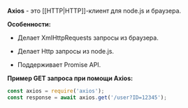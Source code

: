 **Axios** - это [[HTTP|HTTP]]-клиент для node.js и браузера.

**Особенности:**

- Делает XmlHttpRequests запросы из браузера.

- Делает Http запросы из node.js.

- Поддерживает Promise API.

**Пример GET запроса при помощи Axios:**

```TypeScript
const axios = require('axios');
const response = await axios.get('/user?ID=12345');
```